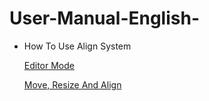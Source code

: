 # User-Manual-English-
- How To Use Align System

  [Editor Mode](https://github.com/CS-eukarya/User-Manual-English-/blob/How-To-Use-Align-System/Editor%20Mode.md)

  [Move, Resize And Align](https://github.com/CS-eukarya/User-Manual-English-/blob/How-To-Use-Align-System/Move%2C%20Resize%20And%20Align.md)
